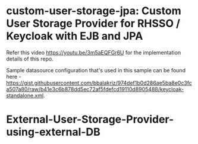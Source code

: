 custom-user-storage-jpa: Custom User Storage Provider for RHSSO / Keycloak with EJB and JPA
============================================================================================

Refer this video https://youtu.be/3m5aEQFGr6U for the implementation details of this repo.

Sample datasource configuration that's used in this sample can be found here - https://gist.githubusercontent.com/bbalakriz/974def1b0d286ae5ba8e0c3fca507a80/raw/b41e3c6b878dd5ec72af5fdefcd19110d8905488/keycloak-standalone.xml. 
# External-User-Storage-Provider-using-external-DB
